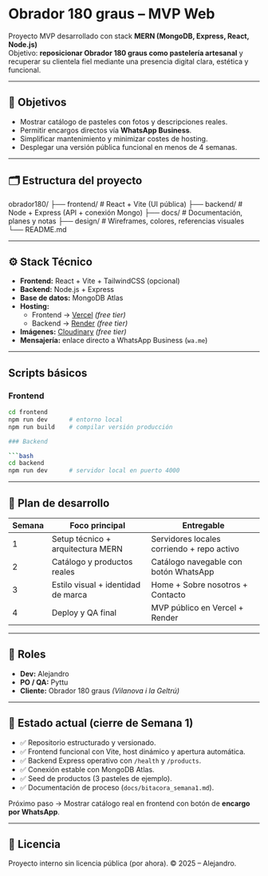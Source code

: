 # Obrador 180 graus – MVP Web

Proyecto MVP desarrollado con stack **MERN (MongoDB, Express, React, Node.js)**  
Objetivo: **reposicionar Obrador 180 graus como pastelería artesanal** y recuperar su clientela fiel mediante una presencia digital clara, estética y funcional.

---

## 🧭 Objetivos

- Mostrar catálogo de pasteles con fotos y descripciones reales.  
- Permitir encargos directos vía **WhatsApp Business**.  
- Simplificar mantenimiento y minimizar costes de hosting.  
- Desplegar una versión pública funcional en menos de 4 semanas.

---

## 🗂️ Estructura del proyecto

obrador180/
├── frontend/   # React + Vite (UI pública)
├── backend/    # Node + Express (API + conexión Mongo)
├── docs/       # Documentación, planes y notas
├── design/     # Wireframes, colores, referencias visuales
└── README.md

---

## ⚙️ Stack Técnico

- **Frontend:** React + Vite + TailwindCSS (opcional)  
- **Backend:** Node.js + Express  
- **Base de datos:** MongoDB Atlas  
- **Hosting:**  
  - Frontend → [Vercel](https://vercel.com) *(free tier)*  
  - Backend → [Render](https://render.com) *(free tier)*  
- **Imágenes:** [Cloudinary](https://cloudinary.com) *(free tier)*  
- **Mensajería:** enlace directo a WhatsApp Business (`wa.me`)

---

## Scripts básicos

### Frontend

```bash
cd frontend
npm run dev      # entorno local
npm run build    # compilar versión producción

### Backend

```bash
cd backend
npm run dev      # servidor local en puerto 4000
```

---

## 🧩 Plan de desarrollo

| Semana | Foco principal                     | Entregable                                 |
| ------ | ---------------------------------- | ------------------------------------------ |
| 1      | Setup técnico + arquitectura MERN  | Servidores locales corriendo + repo activo |
| 2      | Catálogo y productos reales        | Catálogo navegable con botón WhatsApp      |
| 3      | Estilo visual + identidad de marca | Home + Sobre nosotros + Contacto           |
| 4      | Deploy y QA final                  | MVP público en Vercel + Render             |

---

## 👥 Roles

- **Dev:** Alejandro
- **PO / QA:** Pyttu
- **Cliente:** Obrador 180 graus *(Vilanova i la Geltrú)*

---

## 🧾 Estado actual (cierre de Semana 1)

- ✅ Repositorio estructurado y versionado.
- ✅ Frontend funcional con Vite, host dinámico y apertura automática.
- ✅ Backend Express operativo con `/health` y `/products`.
- ✅ Conexión estable con MongoDB Atlas.
- ✅ Seed de productos (3 pasteles de ejemplo).
- ✅ Documentación de proceso (`docs/bitacora_semana1.md`).

Próximo paso → Mostrar catálogo real en frontend con botón de **encargo por WhatsApp**.

---

## 📄 Licencia

Proyecto interno sin licencia pública (por ahora).
© 2025 – Alejandro.
